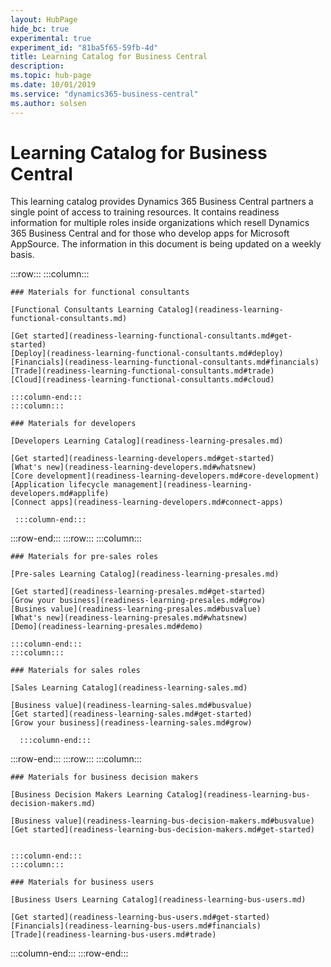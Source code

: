 ```yaml
---
layout: HubPage
hide_bc: true
experimental: true
experiment_id: "81ba5f65-59fb-4d"
title: Learning Catalog for Business Central
description: 
ms.topic: hub-page
ms.date: 10/01/2019
ms.service: "dynamics365-business-central"
ms.author: solsen
---
```


<div id="main" class="v2">
<div class="container">
<h1>Learning Catalog for Business Central</h1>
<p> This learning catalog provides Dynamics 365 Business Central partners a single point of access to training resources. It contains readiness information for multiple roles inside organizations which resell Dynamics 365 Business Central and for those who develop apps for Microsoft AppSource. The information in this document is being updated on a weekly basis.</p>

<!-- ![Universal Windows Platform (UWP)](images/platform-uwp.png)  -->  

:::row:::
    :::column:::
<!-- ![Universal Windows Platform (UWP)](images/platform-uwp.png)  -->  

    ### Materials for functional consultants

    [Functional Consultants Learning Catalog](readiness-learning-functional-consultants.md)

    [Get started](readiness-learning-functional-consultants.md#get-started)
    [Deploy](readiness-learning-functional-consultants.md#deploy)
    [Financials](readiness-learning-functional-consultants.md#financials)
    [Trade](readiness-learning-functional-consultants.md#trade)
    [Cloud](readiness-learning-functional-consultants.md#cloud)

    :::column-end:::
    :::column:::

    ### Materials for developers

    [Developers Learning Catalog](readiness-learning-presales.md)

    [Get started](readiness-learning-developers.md#get-started)
    [What's new](readiness-learning-developers.md#whatsnew)
    [Core development](readiness-learning-developers.md#core-development)
    [Application lifecycle management](readiness-learning-developers.md#applife)
    [Connect apps](readiness-learning-developers.md#connect-apps)

     :::column-end:::
:::row-end:::
:::row:::
    :::column:::

    ### Materials for pre-sales roles

    [Pre-sales Learning Catalog](readiness-learning-presales.md)

    [Get started](readiness-learning-presales.md#get-started)
    [Grow your business](readiness-learning-presales.md#grow)
    [Busines value](readiness-learning-presales.md#busvalue)
    [What's new](readiness-learning-presales.md#whatsnew)
    [Demo](readiness-learning-presales.md#demo)

    :::column-end:::
    :::column:::

    ### Materials for sales roles

    [Sales Learning Catalog](readiness-learning-sales.md)

    [Business value](readiness-learning-sales.md#busvalue)
    [Get started](readiness-learning-sales.md#get-started)
    [Grow your business](readiness-learning-sales.md#grow)

      :::column-end:::
:::row-end:::
:::row:::
    :::column:::

    ### Materials for business decision makers

    [Business Decision Makers Learning Catalog](readiness-learning-bus-decision-makers.md)

    [Business value](readiness-learning-bus-decision-makers.md#busvalue)
    [Get started](readiness-learning-bus-decision-makers.md#get-started)


    :::column-end:::
    :::column:::

    ### Materials for business users

    [Business Users Learning Catalog](readiness-learning-bus-users.md)

    [Get started](readiness-learning-bus-users.md#get-started)
    [Financials](readiness-learning-bus-users.md#financials)
    [Trade](readiness-learning-bus-users.md#trade)

 :::column-end:::
:::row-end:::
